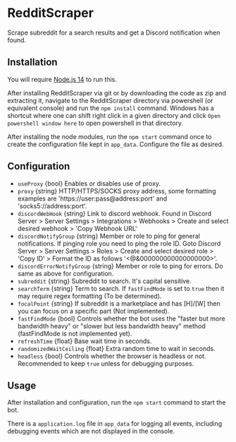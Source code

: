 # RedditScraper
Scrape subreddit for a search results and get a Discord notification when found.


## Installation
You will require [Node.js 14](https://nodejs.org/en/) to run this.

After installing RedditScraper via git or by downloading the code as zip and extracting it, navigate to the RedditScraper directory via powershell (or equivalent console) and run the `npm install` command. Windows has a shortcut where one can shift right click in a given directory and click `Open powershell window here` to open powershell in that directory.

After installing the node modules, run the `npm start` command once to create the configuration file kept in `app_data`. Configure the file as desired.


## Configuration
- `useProxy` {bool} Enables or disables use of proxy.
- `proxy` {string} HTTP/HTTPS/SOCKS proxy address, some formatting examples are 'https:\/\/user:pass@address:port' and 'socks5://address:port'.
- `discordWebHook` {string} Link to discord webhook. Found in Discord Server > Server Settings > Integrations > Webhooks > Create and select desired webhook > 'Copy Webhook URL'
- `discordNotifyGroup` {string} Member or role to ping for general notifications. If pinging role you need to ping the role ID. Goto Discord Server > Server Settings > Roles > Create and select desired role > 'Copy ID' > Format the ID as follows '<@&000000000000000000>'.
- `discordErrorNotifyGroup` {string} Member or role to ping for errors. Do same as above for configuration.
- `subreddit` {string} Subreddit to search. It's capital sensitive.
- `searchTerm` {string} Term to search. If `fastFindMode` is set to `true` then it may require regex formatting (To be determined).
- `focalPoint` {string} If subreddit is a marketplace and has \[H\]\/\[W\] then you can focus on a specific part (Not implemented).
- `fastFindMode` {bool} Controls whether the bot uses the "faster but more bandwidth heavy" or "slower but less bandwidth heavy" method (fastFindMode is not implemented yet).
- `refreshTime` {float} Base wait time in seconds.
- `randomizedWaitCeiling` {float} Extra random time to wait in seconds.
- `headless` {bool} Controls whether the browser is headless or not. Recommended to keep `true` unless for debugging purposes.


## Usage
After installation and configuration, run the `npm start` command to start the bot.

There is a `application.log` file in `app_data` for logging all events, including debugging events which are not displayed in the console.
